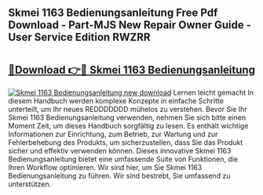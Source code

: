 ## Skmei 1163 Bedienungsanleitung Free Pdf Download - Part-MJS New Repair Owner Guide - User Service Edition RWZRR

# <h2><a href="http://df3ttho.blite.top/?on=Skmei+1163+Bedienungsanleitung">🔗Download 👉🔴 Skmei 1163 Bedienungsanleitung</a></h2>

[![Skmei 1163 Bedienungsanleitung new download](https://i.imgur.com/lujVjoI.png)](http://df3ttho.blite.top/?on=Skmei+1163+Bedienungsanleitung)
Lernen leicht gemacht In diesem Handbuch werden komplexe Konzepte in einfache Schritte unterteilt, um Ihr neues REDDDDDDD mühelos zu verstehen. Bevor Sie Ihr Skmei 1163 Bedienungsanleitung verwenden, nehmen Sie sich bitte einen Moment Zeit, um dieses Handbuch sorgfältig zu lesen. Es enthält wichtige Informationen zur Einrichtung, zum Betrieb, zur Wartung und zur Fehlerbehebung des Produkts, um sicherzustellen, dass Sie das Produkt sicher und effektiv verwenden können. Dieses innovative Skmei 1163 Bedienungsanleitung bietet eine umfassende Suite von Funktionen, die Ihren Workflow optimieren. Wir sind hier, um Sie Skmei 1163 Bedienungsanleitung zu führen. Wir sind bestrebt, Sie umfassend zu unterstützen.

